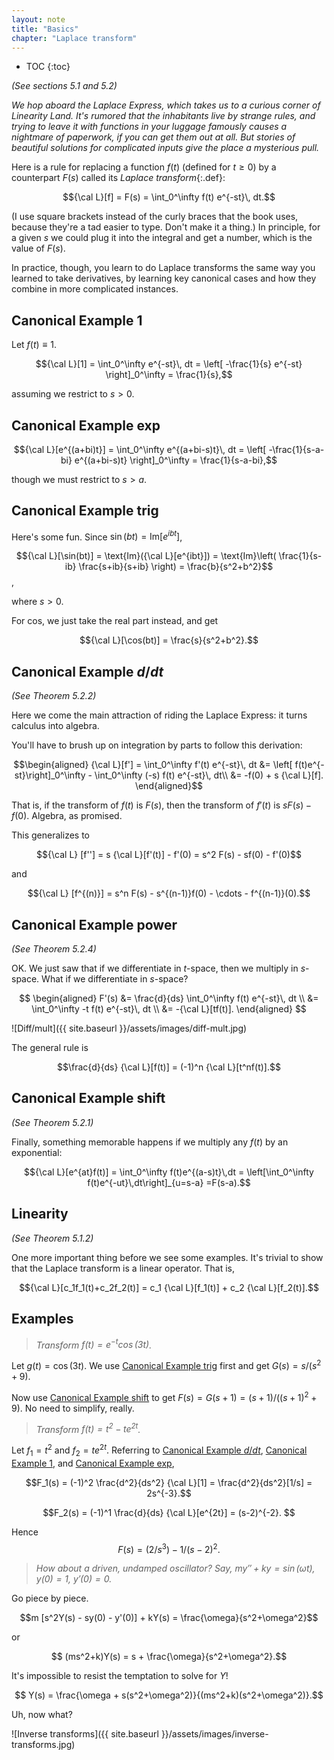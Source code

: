 ```yaml
---
layout: note
title: "Basics"
chapter: "Laplace transform"
---
```

* TOC
{:toc}

*(See sections 5.1 and 5.2)*

*We hop aboard the Laplace Express, which takes us to a curious corner of Linearity Land. It's rumored that the inhabitants live by strange rules, and trying to leave it with functions in your luggage famously causes a nightmare of paperwork, if you can get them out at all. But stories of beautiful solutions for complicated inputs give the place a mysterious pull.*

Here is a rule for replacing a function $f(t)$ (defined for $t\ge 0$) by a counterpart $F(s)$ called its *Laplace transform*{:.def}:

$${\cal L}[f] = F(s) = \int_0^\infty f(t) e^{-st}\, dt.$$

(I use square brackets instead of the curly braces that the book uses, because they're a tad easier to type. Don't make it a thing.) In principle, for a given $s$ we could plug it into the integral and get a number, which is the value of $F(s)$.

In practice, though, you learn to do Laplace transforms the same way you learned to take derivatives, by learning key canonical cases and how they combine in more complicated instances. 

## Canonical Example 1

Let $f(t)\equiv 1$. 

$${\cal L}[1] = \int_0^\infty e^{-st}\, dt = \left[ -\frac{1}{s} e^{-st} \right]_0^\infty = \frac{1}{s},$$

assuming we restrict to $s>0$. 

## Canonical Example exp

$${\cal L}[e^{(a+bi)t}] = \int_0^\infty e^{(a+bi-s)t}\, dt = \left[ -\frac{1}{s-a-bi} e^{(a+bi-s)t} \right]_0^\infty = \frac{1}{s-a-bi},$$

though we must restrict to $s>a$. 

## Canonical Example trig

Here's some fun. Since $\sin(bt) = \text{Im}[e^{ibt}]$, 

$${\cal L}[\sin(bt)] = \text{Im}({\cal L}[e^{ibt}]) = \text{Im}\left( \frac{1}{s-ib} \frac{s+ib}{s+ib} \right) = \frac{b}{s^2+b^2}$$,

where $s>0$. 

For cos, we just take the real part instead, and get

$${\cal L}[\cos(bt)] =  \frac{s}{s^2+b^2}.$$

## Canonical Example $d/dt$

*(See Theorem 5.2.2)*

Here we come the main attraction of riding the Laplace Express: it turns calculus into algebra. 

You'll have to brush up on integration by parts to follow this derivation:

$$\begin{aligned}
{\cal L}[f'] = \int_0^\infty f'(t) e^{-st}\, dt 
&= \left[ f(t)e^{-st}\right]_0^\infty - \int_0^\infty (-s) f(t) e^{-st}\, dt\\
    &= -f(0) + s {\cal L}[f].
\end{aligned}$$

That is, if the transform of $f(t)$ is $F(s)$, then the transform of $f'(t)$ is $sF(s)-f(0)$. Algebra, as promised.

This generalizes to 

$${\cal L} [f''] = s {\cal L}[f'(t)]  - f'(0) =   s^2 F(s) - sf(0) - f'(0)$$

and 

$${\cal L} [f^{(n)}] = s^n F(s) - s^{(n-1)}f(0) - \cdots - f^{(n-1)}(0).$$

## Canonical Example power

*(See Theorem 5.2.4)*

OK. We just saw that if we differentiate in $t$-space, then we multiply in $s$-space. What if we differentiate in $s$-space? 

$$
\begin{aligned}
F'(s) &= \frac{d}{ds} \int_0^\infty f(t) e^{-st}\, dt \\
&= \int_0^\infty -t f(t) e^{-st}\, dt \\
&= -{\cal L}[tf(t)].
\end{aligned}
$$

![Diff/mult]({{ site.baseurl }}/assets/images/diff-mult.jpg)

The general rule is

$$\frac{d}{ds} {\cal L}[f(t)] = (-1)^n {\cal L}[t^nf(t)].$$


## Canonical Example shift

*(See Theorem 5.2.1)*

Finally, something memorable happens if we multiply any $f(t)$ by an exponential: 

$${\cal L}[e^{at}f(t)] = \int_0^\infty f(t)e^{(a-s)t}\,dt = \left[\int_0^\infty f(t)e^{-ut}\,dt\right]_{u=s-a} =F(s-a).$$

## Linearity

*(See Theorem 5.1.2)*

One more important thing before we see some examples. It's trivial to show that the Laplace transform is a linear operator. That is,

$${\cal L}[c_1f_1(t)+c_2f_2(t)] = c_1 {\cal L}[f_1(t)] + c_2 {\cal L}[f_2(t)].$$

## Examples

> *Transform $f(t)=e^{-t}\cos(3t)$.*

Let $g(t) = \cos(3t)$. We use [Canonical Example trig](#canonical-example-trig) first and get $G(s) = s/(s^2+9)$. 

Now use [Canonical Example shift](#canonical-example-shift) to get $F(s) = G(s+1) = (s+1)/((s+1)^2+9)$. No need to simplify, really.  

> *Transform $f(t)=t^2-te^{2t}$.*

Let $f_1=t^2$ and $f_2=te^{2t}$. Referring to [Canonical Example $d/dt$](#canonical-example-ddt), [Canonical Example 1](#canonical-example-1), and
[Canonical Example exp](#canonical-example-exp),

$$F_1(s) = (-1)^2 \frac{d^2}{ds^2} {\cal L}[1] = \frac{d^2}{ds^2}[1/s] = 2s^{-3}.$$

$$F_2(s) = (-1)^1 \frac{d}{ds} {\cal L}[e^{2t}] = (s-2)^{-2}. $$

Hence $$F(s) = (2/s^3) - 1/(s-2)^2.$$

> *How about a driven, undamped oscillator? Say, $my'' + ky = \sin(\omega t)$, $y(0)=1$, $y'(0)=0$.*

Go piece by piece.

$$m [s^2Y(s) - sy(0) - y'(0)] + kY(s) = \frac{\omega}{s^2+\omega^2}$$

or

$$ (ms^2+k)Y(s) = s  + \frac{\omega}{s^2+\omega^2}.$$

It's impossible to resist the temptation to solve for $Y$!

$$ Y(s) = \frac{\omega + s(s^2+\omega^2)}{(ms^2+k)(s^2+\omega^2)}.$$

Uh, now what?

![Inverse transforms]({{ site.baseurl }}/assets/images/inverse-transforms.jpg)
